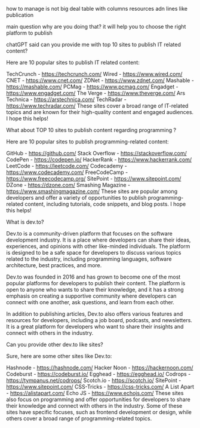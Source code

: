 how to manage is not big deal
table with columns resources adn lines like publication 

main question why are you doing that? it will help you to choose the right platform to publish 

chatGPT said 
can you provide me with top 10 sites to publish IT related content?

Here are 10 popular sites to publish IT related content:

TechCrunch - https://techcrunch.com/
Wired - https://www.wired.com/
CNET - https://www.cnet.com/
ZDNet - https://www.zdnet.com/
Mashable - https://mashable.com/
PCMag - https://www.pcmag.com/
Engadget - https://www.engadget.com/
The Verge - https://www.theverge.com/
Ars Technica - https://arstechnica.com/
TechRadar - https://www.techradar.com/
These sites cover a broad range of IT-related topics and are known for their high-quality content and engaged audiences. I hope this helps!

What about TOP 10 sites to publish content regarding programming ?

Here are 10 popular sites to publish programming-related content:

GitHub - https://github.com/
Stack Overflow - https://stackoverflow.com/
CodePen - https://codepen.io/
HackerRank - https://www.hackerrank.com/
LeetCode - https://leetcode.com/
Codecademy - https://www.codecademy.com/
FreeCodeCamp - https://www.freecodecamp.org/
SitePoint - https://www.sitepoint.com/
DZone - https://dzone.com/
Smashing Magazine - https://www.smashingmagazine.com/
These sites are popular among developers and offer a variety of opportunities to publish programming-related content, including tutorials, code snippets, and blog posts. I hope this helps!

What is dev.to?

Dev.to is a community-driven platform that focuses on the software development industry. It is a place where developers can share their ideas, experiences, and opinions with other like-minded individuals. The platform is designed to be a safe space for developers to discuss various topics related to the industry, including programming languages, software architecture, best practices, and more.

Dev.to was founded in 2016 and has grown to become one of the most popular platforms for developers to publish their content. The platform is open to anyone who wants to share their knowledge, and it has a strong emphasis on creating a supportive community where developers can connect with one another, ask questions, and learn from each other.

In addition to publishing articles, Dev.to also offers various features and resources for developers, including a job board, podcasts, and newsletters. It is a great platform for developers who want to share their insights and connect with others in the industry.

Can you provide other dev.to like sites?

Sure, here are some other sites like Dev.to:

Hashnode - https://hashnode.com/
Hacker Noon - https://hackernoon.com/
Codeburst - https://codeburst.io/
Egghead - https://egghead.io/
Codrops - https://tympanus.net/codrops/
Scotch.io - https://scotch.io/
SitePoint - https://www.sitepoint.com/
CSS-Tricks - https://css-tricks.com/
A List Apart - https://alistapart.com/
Echo JS - https://www.echojs.com/
These sites also focus on programming and offer opportunities for developers to share their knowledge and connect with others in the industry. Some of these sites have specific focuses, such as frontend development or design, while others cover a broad range of programming-related topics.